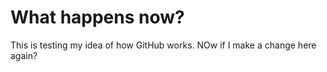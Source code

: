 # What happens now?

This is testing my idea of how GitHub works.
NOw if I make a change here again?
